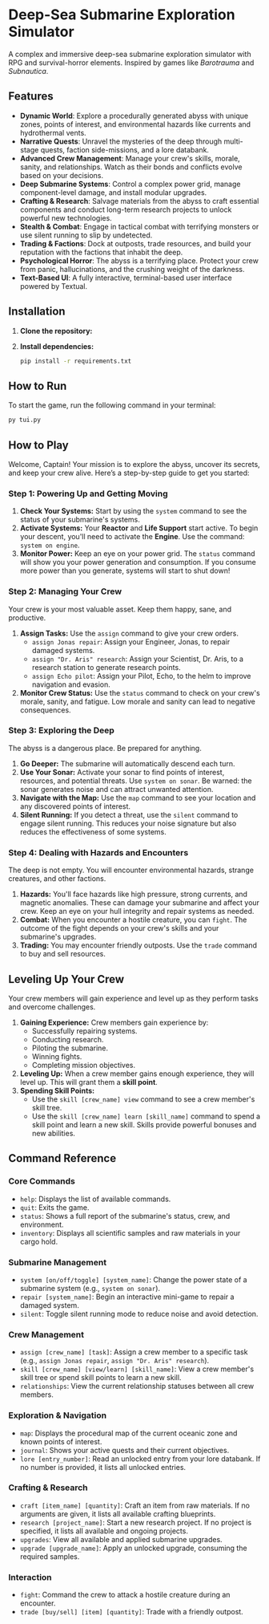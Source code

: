 # Deep-Sea Submarine Exploration Simulator

A complex and immersive deep-sea submarine exploration simulator with RPG and survival-horror elements. Inspired by games like *Barotrauma* and *Subnautica*.

## Features

- **Dynamic World**: Explore a procedurally generated abyss with unique zones, points of interest, and environmental hazards like currents and hydrothermal vents.
- **Narrative Quests**: Unravel the mysteries of the deep through multi-stage quests, faction side-missions, and a lore databank.
- **Advanced Crew Management**: Manage your crew's skills, morale, sanity, and relationships. Watch as their bonds and conflicts evolve based on your decisions.
- **Deep Submarine Systems**: Control a complex power grid, manage component-level damage, and install modular upgrades.
- **Crafting & Research**: Salvage materials from the abyss to craft essential components and conduct long-term research projects to unlock powerful new technologies.
- **Stealth & Combat**: Engage in tactical combat with terrifying monsters or use silent running to slip by undetected.
- **Trading & Factions**: Dock at outposts, trade resources, and build your reputation with the factions that inhabit the deep.
- **Psychological Horror**: The abyss is a terrifying place. Protect your crew from panic, hallucinations, and the crushing weight of the darkness.
- **Text-Based UI**: A fully interactive, terminal-based user interface powered by Textual.

## Installation

1.  **Clone the repository:**
    
2.  **Install dependencies:**
    ```sh
    pip install -r requirements.txt
    ```

## How to Run

To start the game, run the following command in your terminal:

```sh
py tui.py
```

## How to Play

Welcome, Captain! Your mission is to explore the abyss, uncover its secrets, and keep your crew alive. Here’s a step-by-step guide to get you started:

### Step 1: Powering Up and Getting Moving

1.  **Check Your Systems:** Start by using the `system` command to see the status of your submarine's systems.
2.  **Activate Systems:** Your **Reactor** and **Life Support** start active. To begin your descent, you'll need to activate the **Engine**. Use the command: `system on engine`.
3.  **Monitor Power:** Keep an eye on your power grid. The `status` command will show you your power generation and consumption. If you consume more power than you generate, systems will start to shut down!

### Step 2: Managing Your Crew

Your crew is your most valuable asset. Keep them happy, sane, and productive.

1.  **Assign Tasks:** Use the `assign` command to give your crew orders.
    *   `assign Jonas repair`: Assign your Engineer, Jonas, to repair damaged systems.
    *   `assign "Dr. Aris" research`: Assign your Scientist, Dr. Aris, to a research station to generate research points.
    *   `assign Echo pilot`: Assign your Pilot, Echo, to the helm to improve navigation and evasion.
2.  **Monitor Crew Status:** Use the `status` command to check on your crew's morale, sanity, and fatigue. Low morale and sanity can lead to negative consequences.

### Step 3: Exploring the Deep

The abyss is a dangerous place. Be prepared for anything.

1.  **Go Deeper:** The submarine will automatically descend each turn.
2.  **Use Your Sonar:** Activate your sonar to find points of interest, resources, and potential threats. Use `system on sonar`. Be warned: the sonar generates noise and can attract unwanted attention.
3.  **Navigate with the Map:** Use the `map` command to see your location and any discovered points of interest.
4.  **Silent Running:** If you detect a threat, use the `silent` command to engage silent running. This reduces your noise signature but also reduces the effectiveness of some systems.

### Step 4: Dealing with Hazards and Encounters

The deep is not empty. You will encounter environmental hazards, strange creatures, and other factions.

1.  **Hazards:** You'll face hazards like high pressure, strong currents, and magnetic anomalies. These can damage your submarine and affect your crew. Keep an eye on your hull integrity and repair systems as needed.
2.  **Combat:** When you encounter a hostile creature, you can `fight`. The outcome of the fight depends on your crew's skills and your submarine's upgrades.
3.  **Trading:** You may encounter friendly outposts. Use the `trade` command to buy and sell resources.

## Leveling Up Your Crew

Your crew members will gain experience and level up as they perform tasks and overcome challenges.

1.  **Gaining Experience:** Crew members gain experience by:
    *   Successfully repairing systems.
    *   Conducting research.
    *   Piloting the submarine.
    *   Winning fights.
    *   Completing mission objectives.
2.  **Leveling Up:** When a crew member gains enough experience, they will level up. This will grant them a **skill point**.
3.  **Spending Skill Points:**
    *   Use the `skill [crew_name] view` command to see a crew member's skill tree.
    *   Use the `skill [crew_name] learn [skill_name]` command to spend a skill point and learn a new skill. Skills provide powerful bonuses and new abilities.

## Command Reference

### Core Commands
- `help`: Displays the list of available commands.
- `quit`: Exits the game.
- `status`: Shows a full report of the submarine's status, crew, and environment.
- `inventory`: Displays all scientific samples and raw materials in your cargo hold.

### Submarine Management
- `system [on/off/toggle] [system_name]`: Change the power state of a submarine system (e.g., `system on sonar`).
- `repair [system_name]`: Begin an interactive mini-game to repair a damaged system.
- `silent`: Toggle silent running mode to reduce noise and avoid detection.

### Crew Management
- `assign [crew_name] [task]`: Assign a crew member to a specific task (e.g., `assign Jonas repair`, `assign "Dr. Aris" research`).
- `skill [crew_name] [view/learn] [skill_name]`: View a crew member's skill tree or spend skill points to learn a new skill.
- `relationships`: View the current relationship statuses between all crew members.

### Exploration & Navigation
- `map`: Displays the procedural map of the current oceanic zone and known points of interest.
- `journal`: Shows your active quests and their current objectives.
- `lore [entry_number]`: Read an unlocked entry from your lore databank. If no number is provided, it lists all unlocked entries.

### Crafting & Research
- `craft [item_name] [quantity]`: Craft an item from raw materials. If no arguments are given, it lists all available crafting blueprints.
- `research [project_name]`: Start a new research project. If no project is specified, it lists all available and ongoing projects.
- `upgrades`: View all available and applied submarine upgrades.
- `upgrade [upgrade_name]`: Apply an unlocked upgrade, consuming the required samples.

### Interaction
- `fight`: Command the crew to attack a hostile creature during an encounter.
- `trade [buy/sell] [item] [quantity]`: Trade with a friendly outpost.
